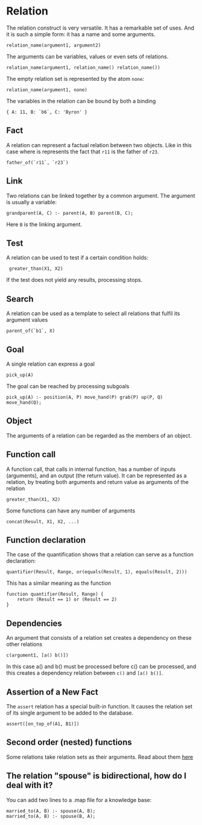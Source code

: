 # Relation

The relation construct is very versatile. It has a remarkable set of uses. And it is such a simple form: it has a name
and some arguments. 

    relation_name(argument1, argument2)

The arguments can be variables, values or even sets of relations.

    relation_name(argument1, relation_name() relation_name())
    
The empty relation set is represented by the atom `none`:    

    relation_name(argument1, none)  
    
The variables in the relation can be bound by both a binding

    { A: 11, B: `b6`, C: 'Byron' }

## Fact

A relation can represent a factual relation between two objects. Like in this case where is represents the fact that
`r11` is the father of `r23`.

    father_of(`r11`, `r23`)

## Link

Two relations can be linked together by a common argument. The argument is usually a variable:

    grandparent(A, C) :- parent(A, B) parent(B, C);

Here `B` is the linking argument.

## Test

A relation can be used to test if a certain condition holds:

     greater_than(X1, X2)
     
If the test does not yield any results, processing stops.

## Search

A relation can be used as a template to select all relations that fulfil its argument values

    parent_of(`b1`, X)

## Goal

A single relation can express a goal

    pick_up(A)

The goal can be reached by processing subgoals

    pick_up(A) :- position(A, P) move_hand(P) grab(P) up(P, Q) move_hand(Q); 

## Object

The arguments of a relation can be regarded as the members of an object.

## Function call

A function call, that calls in internal function, has a number of inputs (arguments), and an output (the return value). It can be represented as a relation, by
treating both arguments and return value as arguments of the relation

    greater_than(X1, X2)
    
Some functions can have any number of arguments

    concat(Result, X1, X2, ...)
    
## Function declaration

The case of the quantification shows that a relation can serve as a function declaration:

    quantifier(Result, Range, or(equals(Result, 1), equals(Result, 2)))
    
This has a similar meaning as the function

    function quantifier(Result, Range) {
        return (Result == 1) or (Result == 2)
    }        
    
## Dependencies

An argument that consists of a relation set creates a dependency on these other relations

    c(argument1, [a() b()])
    
In this case a() and b() must be processed before c() can be processed, and this creates a dependency relation between
`c()` and `[a() b()]`.

## Assertion of a New Fact

The `assert` relation has a special built-in function. It causes the relation set of its single argument to be added to
the database.

    assert([on_top_of(A1, B1)])

## Second order (nested) functions

Some relations take relation sets as their arguments. Read about them [here](functions-nested)


## The relation "spouse" is bidirectional, how do I deal with it?

You can add two lines to a .map file for a knowledge base:

    married_to(A, B) :- spouse(A, B);
    married_to(A, B) :- spouse(B, A);
